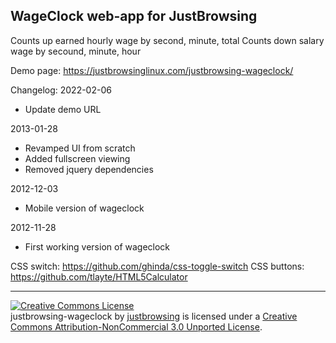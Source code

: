 WageClock web-app for JustBrowsing
-----------------------------------
Counts up earned hourly wage by second, minute, total
Counts down salary wage by secound, minute, hour

Demo page: https://justbrowsinglinux.com/justbrowsing-wageclock/

Changelog:
2022-02-06
* Update demo URL

2013-01-28
* Revamped UI from scratch
* Added fullscreen viewing
* Removed jquery dependencies

2012-12-03
* Mobile version of wageclock

2012-11-28
* First working version of wageclock


CSS switch: https://github.com/ghinda/css-toggle-switch
CSS buttons: https://github.com/tlayte/HTML5Calculator

-------------------------
<a rel="license" href="http://creativecommons.org/licenses/by-nc/3.0/deed.en_US"><img alt="Creative Commons License" style="border-width:0" src="http://i.creativecommons.org/l/by-nc/3.0/88x31.png" /></a><br /><span xmlns:dct="http://purl.org/dc/terms/" property="dct:title">justbrowsing-wageclock</span> by <a xmlns:cc="http://creativecommons.org/ns#" href="https://github.com/justbrowsing/justbrowsing-wageclock" property="cc:attributionName" rel="cc:attributionURL">justbrowsing</a> is licensed under a <a rel="license" href="http://creativecommons.org/licenses/by-nc/3.0/deed.en_US">Creative Commons Attribution-NonCommercial 3.0 Unported License</a>.

